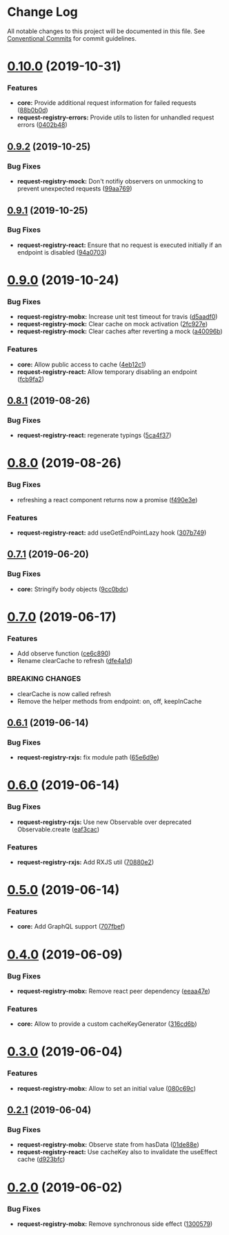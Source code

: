 # Change Log

All notable changes to this project will be documented in this file.
See [Conventional Commits](https://conventionalcommits.org) for commit guidelines.

# [0.10.0](https://github.com/namics/request-registry/compare/v0.9.2...v0.10.0) (2019-10-31)


### Features

* **core:** Provide additional request information for failed requests ([88b0b0d](https://github.com/namics/request-registry/commit/88b0b0d))
* **request-registry-errors:** Provide utils to listen for unhandled request errors ([0402b48](https://github.com/namics/request-registry/commit/0402b48))





## [0.9.2](https://github.com/namics/request-registry/compare/v0.9.1...v0.9.2) (2019-10-25)


### Bug Fixes

* **request-registry-mock:** Don't notifiy observers on unmocking to prevent unexpected requests ([99aa769](https://github.com/namics/request-registry/commit/99aa769))





## [0.9.1](https://github.com/namics/request-registry/compare/v0.9.0...v0.9.1) (2019-10-25)


### Bug Fixes

* **request-registry-react:** Ensure that no request is executed initially if an endpoint is disabled ([94a0703](https://github.com/namics/request-registry/commit/94a0703))





# [0.9.0](https://github.com/namics/request-registry/compare/v0.8.1...v0.9.0) (2019-10-24)


### Bug Fixes

* **request-registry-mobx:** Increase unit test timeout for travis ([d5aadf0](https://github.com/namics/request-registry/commit/d5aadf0))
* **request-registry-mock:** Clear cache on mock activation ([2fc927e](https://github.com/namics/request-registry/commit/2fc927e))
* **request-registry-mock:** Clear caches after reverting a mock ([a40096b](https://github.com/namics/request-registry/commit/a40096b))


### Features

* **core:** Allow public access to cache ([4eb12c1](https://github.com/namics/request-registry/commit/4eb12c1))
* **request-registry-react:** Allow temporary disabling an endpoint ([fcb9fa2](https://github.com/namics/request-registry/commit/fcb9fa2))





## [0.8.1](https://github.com/namics/request-registry/compare/v0.8.0...v0.8.1) (2019-08-26)


### Bug Fixes

* **request-registry-react:** regenerate typings ([5ca4f37](https://github.com/namics/request-registry/commit/5ca4f37))





# [0.8.0](https://github.com/namics/request-registry/compare/v0.7.1...v0.8.0) (2019-08-26)


### Bug Fixes

* refreshing a react component returns now a promise ([f490e3e](https://github.com/namics/request-registry/commit/f490e3e))


### Features

* **request-registry-react:** add useGetEndPointLazy hook ([307b749](https://github.com/namics/request-registry/commit/307b749))





## [0.7.1](https://github.com/namics/request-registry/compare/v0.7.0...v0.7.1) (2019-06-20)


### Bug Fixes

* **core:** Stringify body objects ([9cc0bdc](https://github.com/namics/request-registry/commit/9cc0bdc))





# [0.7.0](https://github.com/namics/request-registry/compare/v0.6.1...v0.7.0) (2019-06-17)


### Features

* Add observe function ([ce6c890](https://github.com/namics/request-registry/commit/ce6c890))
* Rename clearCache to refresh ([dfe4a1d](https://github.com/namics/request-registry/commit/dfe4a1d))


### BREAKING CHANGES

* clearCache is now called refresh
* Remove the helper methods from endpoint: on, off, keepInCache





## [0.6.1](https://github.com/namics/request-registry/compare/v0.6.0...v0.6.1) (2019-06-14)


### Bug Fixes

* **request-registry-rxjs:** fix module path ([65e6d9e](https://github.com/namics/request-registry/commit/65e6d9e))





# [0.6.0](https://github.com/namics/request-registry/compare/v0.5.0...v0.6.0) (2019-06-14)


### Bug Fixes

* **request-registry-rxjs:** Use new Observable over deprecated Observable.create ([eaf3cac](https://github.com/namics/request-registry/commit/eaf3cac))


### Features

* **request-registry-rxjs:** Add RXJS util ([70880e2](https://github.com/namics/request-registry/commit/70880e2))






# [0.5.0](https://github.com/namics/request-registry/compare/v0.4.0...v0.5.0) (2019-06-14)


### Features

* **core:** Add GraphQL support ([707fbef](https://github.com/namics/request-registry/commit/707fbef))





# [0.4.0](https://github.com/namics/request-registry/compare/v0.3.0...v0.4.0) (2019-06-09)


### Bug Fixes

* **request-registry-mobx:** Remove react peer dependency ([eeaa47e](https://github.com/namics/request-registry/commit/eeaa47e))


### Features

* **core:** Allow to provide a custom cacheKeyGenerator ([316cd6b](https://github.com/namics/request-registry/commit/316cd6b))





# [0.3.0](https://github.com/namics/request-registry/compare/v0.2.1...v0.3.0) (2019-06-04)


### Features

* **request-registry-mobx:** Allow to set an initial value ([080c69c](https://github.com/namics/request-registry/commit/080c69c))





## [0.2.1](https://github.com/namics/request-registry/compare/v0.2.0...v0.2.1) (2019-06-04)


### Bug Fixes

* **request-registry-mobx:** Observe state from hasData ([01de88e](https://github.com/namics/request-registry/commit/01de88e))
* **request-registry-react:** Use cacheKey also to invalidate the useEffect cache ([d923bfc](https://github.com/namics/request-registry/commit/d923bfc))





# [0.2.0](https://github.com/namics/request-registry/compare/0.1.0...0.2.0) (2019-06-02)


### Bug Fixes

* **request-registry-mobx:** Remove synchronous side effect ([1300579](https://github.com/namics/request-registry/commit/1300579))
